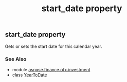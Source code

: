 ﻿---
title: start_date property
second_title: Aspose.Finance for Python via .NET API References
description: 
type: docs
weight: 60
url: /python-net/aspose.finance.ofx.investment/yeartodate/start_date/
is_root: false
---

## start_date property


Gets or sets the start date for this calendar year.

### See Also
* module [aspose.finance.ofx.investment](../../)
* class [YearToDate](/finance/python-net/aspose.finance.ofx.investment/yeartodate)
